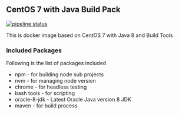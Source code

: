 ## CentOS 7 with Java Build Pack

[![pipeline status](https://gitlab.com/aem.design/centos-java-buildpack/badges/master/pipeline.svg)](https://gitlab.com/aem.design/centos-java-buildpack/commits/master)

This is docker image based on CentOS 7 with Java 8 and Build Tools

### Included Packages

Following is the list of packages included

* npm                   - for building node sub projects
* nvm                   - for managing node version
* chrome                - for headless testing
* bash tools            - for scripting
* oracle-8-jdk          - Latest Oracle Java version 8 JDK
* maven                 - for build process

